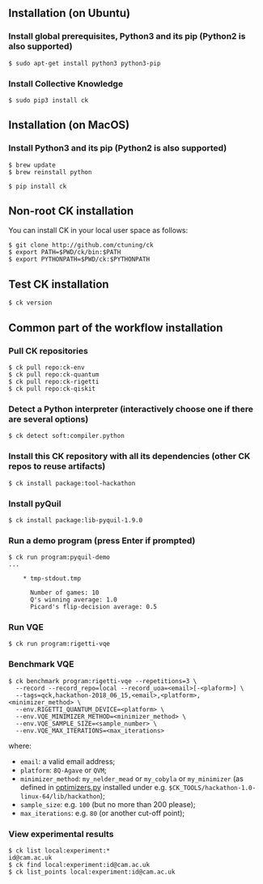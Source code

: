 ## Installation (on Ubuntu)

### Install global prerequisites, Python3 and its pip (Python2 is also supported)

```
$ sudo apt-get install python3 python3-pip
```

### Install Collective Knowledge

```
$ sudo pip3 install ck
```


## Installation (on MacOS)

### Install Python3 and its pip (Python2 is also supported)

```
$ brew update
$ brew reinstall python
```

```
$ pip install ck
```

## Non-root CK installation

You can install CK in your local user space as follows:

```
$ git clone http://github.com/ctuning/ck
$ export PATH=$PWD/ck/bin:$PATH
$ export PYTHONPATH=$PWD/ck:$PYTHONPATH
```

## Test CK installation

```
$ ck version
```

## Common part of the workflow installation

### Pull CK repositories

```
$ ck pull repo:ck-env
$ ck pull repo:ck-quantum
$ ck pull repo:ck-rigetti
$ ck pull repo:ck-qiskit
```

### Detect a Python interpreter (interactively choose one if there are several options)
```
$ ck detect soft:compiler.python
```


### Install this CK repository with all its dependencies (other CK repos to reuse artifacts)

```
$ ck install package:tool-hackathon
```

### Install pyQuil

```
$ ck install package:lib-pyquil-1.9.0
```

### Run a demo program (press Enter if prompted)

```
$ ck run program:pyquil-demo
...

    * tmp-stdout.tmp

      Number of games: 10
      Q's winning average: 1.0
      Picard's flip-decision average: 0.5
```

### Run VQE

```
$ ck run program:rigetti-vqe
```

### Benchmark VQE

```
$ ck benchmark program:rigetti-vqe --repetitions=3 \
  --record --record_repo=local --record_uoa=<email>[-<plaform>] \
  --tags=qck,hackathon-2018_06_15,<email>,<platform>,<minimizer_method> \
  --env.RIGETTI_QUANTUM_DEVICE=<platform> \
  --env.VQE_MINIMIZER_METHOD=<minimizer_method> \
  --env.VQE_SAMPLE_SIZE=<sample_number> \
  --env.VQE_MAX_ITERATIONS=<max_iterations>
```
where:
- `email`: a valid email address;
- `platform`: `8Q-Agave` or `QVM`;
- `minimizer_method`: `my_nelder_mead` or `my_cobyla` or `my_minimizer` (as defined in [optimizers.py](https://github.com/ctuning/ck-quantum/blob/master/package/tool-hackathon/hackathon-src/hackathon/optimizers.py) installed under e.g. `$CK_TOOLS/hackathon-1.0-linux-64/lib/hackathon`);
- `sample_size`: e.g. `100` (but no more than 200 please);
- `max_iterations`: e.g. `80` (or another cut-off point);

### View experimental results

```
$ ck list local:experiment:*
id@cam.ac.uk
$ ck find local:experiment:id@cam.ac.uk
$ ck list_points local:experiment:id@cam.ac.uk
```
